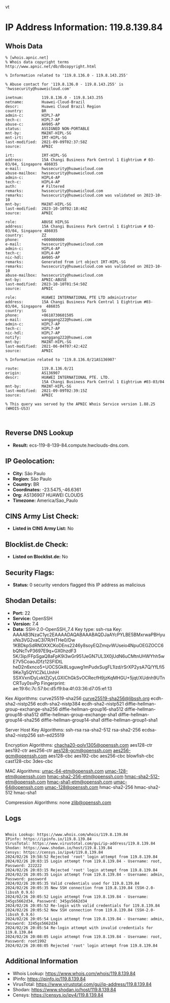 vt
# IP Address Information: 119.8.139.84

## Whois Data
```
% [whois.apnic.net]
% Whois data copyright terms    http://www.apnic.net/db/dbcopyright.html

% Information related to '119.8.136.0 - 119.8.143.255'

% Abuse contact for '119.8.136.0 - 119.8.143.255' is 'hwssecurity@huaweicloud.com'

inetnum:        119.8.136.0 - 119.8.143.255
netname:        Huawei-Cloud-Brazil
descr:          Huawei Cloud Brazil Region
country:        BR
admin-c:        HIPL7-AP
tech-c:         HIPL7-AP
abuse-c:        AH905-AP
status:         ASSIGNED NON-PORTABLE
mnt-by:         MAINT-HIPL-SG
mnt-irt:        IRT-HIPL-SG
last-modified:  2021-09-09T02:37:58Z
source:         APNIC

irt:            IRT-HIPL-SG
address:        15A Changi Business Park Central 1 Eightrium # 03-03/04, Singapore 486035
e-mail:         hwssecurity@huaweicloud.com
abuse-mailbox:  hwssecurity@huaweicloud.com
admin-c:        HIPL4-AP
tech-c:         HIPL4-AP
auth:           # Filtered
remarks:        hwssecurity@huaweicloud.com
remarks:        hwssecurity@huaweicloud.com was validated on 2023-10-10
mnt-by:         MAINT-HIPL-SG
last-modified:  2023-10-10T02:18:46Z
source:         APNIC

role:           ABUSE HIPLSG
address:        15A Changi Business Park Central 1 Eightrium # 03-03/04, Singapore 486035
country:        ZZ
phone:          +000000000
e-mail:         hwssecurity@huaweicloud.com
admin-c:        HIPL4-AP
tech-c:         HIPL4-AP
nic-hdl:        AH905-AP
remarks:        Generated from irt object IRT-HIPL-SG
remarks:        hwssecurity@huaweicloud.com was validated on 2023-10-10
abuse-mailbox:  hwssecurity@huaweicloud.com
mnt-by:         APNIC-ABUSE
last-modified:  2023-10-10T01:54:50Z
source:         APNIC

role:           HUAWEI INTERNATIONAL PTE LTD administrator
address:        15A Changi Business Park Central 1 Eightrium #03-03/04, Singapore  486035
country:        SG
phone:          +8618730601505
e-mail:         wanggang222@huawei.com
admin-c:        HIPL7-AP
tech-c:         HIPL7-AP
nic-hdl:        HIPL7-AP
notify:         wanggang222@huawei.com
mnt-by:         MAINT-HIPL-SG
last-modified:  2021-06-04T07:42:42Z
source:         APNIC

% Information related to '119.8.136.0/21AS136907'

route:          119.8.136.0/21
origin:         AS136907
descr:          HUAWEI INTERNATIONAL PTE. LTD.
                15A Changi Business Park Central 1 Eightrium #03-03/04
mnt-by:         MAINT-HIPL-SG
last-modified:  2021-09-09T02:39:15Z
source:         APNIC

% This query was served by the APNIC Whois Service version 1.88.25 (WHOIS-US3)



```
## Reverse DNS Lookup
- **Result:** ecs-119-8-139-84.compute.hwclouds-dns.com.

## IP Geolocation:
- **City:** São Paulo
- **Region:** São Paulo
- **Country:** BR
- **Coordinates:** -23.5475,-46.6361
- **Org:** AS136907 HUAWEI CLOUDS
- **Timezone:** America/Sao_Paulo

## CINS Army List Check:
- **Listed in CINS Army List:** 
No

## Blocklist.de Check:
- **Listed on Blocklist.de:** 
No

## Security Flags:
- **Status:** 0 security vendors flagged this IP address as malicious

## Shodan Details:
- **Port:** 22
- **Service:** OpenSSH
- **Version:** 7.4
- **Data:** SSH-2.0-OpenSSH_7.4
Key type: ssh-rsa
Key: AAAAB3NzaC1yc2EAAAADAQABAAABAQDJaAYcPYLBE5BMxrwaPBHyuxNs3VG2vaC3I7R/HTHe0/Dw
1KBDkpSdRNOXXCKoDEns2246y8soyEQZmqvWUseio4NpuOEGZOCC6bQNcTvP3697E9q+GX0hzdF3
5K/3ip/FFpSgaQ8aFpK9i3wGr951JeGN7UL3X0jUdN6uCMtnUHWYhh5wE7V5CoaoJDfz12SFIDtL
heD2n6xnco5+UOCSGk8Lsguwg1mPudxSugFL1lzd/rSrXP2ysA7Q/YfLfi59Ke7g5QYlCZkLUnhH
SSXVxnlDyLvktZjCyLGXIChGkSvOCRecfH9jzKqMHGU+5jqt/XUdnh9UTnCRTuy0svPp
Fingerprint: ae:19:6c:7c:57:bc:d5:f9:ba:4f:03:36:d7:05:ef:13

Kex Algorithms:
	curve25519-sha256
	curve25519-sha256@libssh.org
	ecdh-sha2-nistp256
	ecdh-sha2-nistp384
	ecdh-sha2-nistp521
	diffie-hellman-group-exchange-sha256
	diffie-hellman-group16-sha512
	diffie-hellman-group18-sha512
	diffie-hellman-group-exchange-sha1
	diffie-hellman-group14-sha256
	diffie-hellman-group14-sha1
	diffie-hellman-group1-sha1

Server Host Key Algorithms:
	ssh-rsa
	rsa-sha2-512
	rsa-sha2-256
	ecdsa-sha2-nistp256
	ssh-ed25519

Encryption Algorithms:
	chacha20-poly1305@openssh.com
	aes128-ctr
	aes192-ctr
	aes256-ctr
	aes128-gcm@openssh.com
	aes256-gcm@openssh.com
	aes128-cbc
	aes192-cbc
	aes256-cbc
	blowfish-cbc
	cast128-cbc
	3des-cbc

MAC Algorithms:
	umac-64-etm@openssh.com
	umac-128-etm@openssh.com
	hmac-sha2-256-etm@openssh.com
	hmac-sha2-512-etm@openssh.com
	hmac-sha1-etm@openssh.com
	umac-64@openssh.com
	umac-128@openssh.com
	hmac-sha2-256
	hmac-sha2-512
	hmac-sha1

Compression Algorithms:
	none
	zlib@openssh.com


## Logs
```

Whois Lookup: https://www.whois.com/whois/119.8.139.84
IPinfo: https://ipinfo.io/119.8.139.84
VirusTotal: https://www.virustotal.com/gui/ip-address/119.8.139.84
Shodan: https://www.shodan.io/host/119.8.139.84
Censys: https://censys.io/ipv4/119.8.139.84
2024/02/26 19:58:52 Rejected 'root' login attempt from 119.8.139.84
2024/02/26 20:03:15 Login attempt from 119.8.139.84 - Username: root, Password: 222222
2024/02/26 20:03:15 Rejected 'root' login attempt from 119.8.139.84
2024/02/26 20:05:35 Login attempt from 119.8.139.84 - Username: admin, Password: password
2024/02/26 20:05:35 Valid credentials used for 119.8.139.84
2024/02/26 20:05:35 New SSH connection from 119.8.139.84 (SSH-2.0-libssh_0.9.6)
2024/02/26 20:05:52 Login attempt from 119.8.139.84 - Username: 345gs5662d34, Password: 345gs5662d34
2024/02/26 20:05:52 Re-login with valid credentials for 119.8.139.84
2024/02/26 20:05:52 New SSH connection from 119.8.139.84 (SSH-2.0-libssh_0.9.6)
2024/02/26 20:05:54 Login attempt from 119.8.139.84 - Username: admin, Password: 3245gs5662d34
2024/02/26 20:05:54 Re-login attempt with invalid credentials for 119.8.139.84
2024/02/26 20:08:05 Login attempt from 119.8.139.84 - Username: root, Password: root1992
2024/02/26 20:08:05 Rejected 'root' login attempt from 119.8.139.84

```
## Additional Information
- Whois Lookup: https://www.whois.com/whois/119.8.139.84
- IPinfo: https://ipinfo.io/119.8.139.84
- VirusTotal: https://www.virustotal.com/gui/ip-address/119.8.139.84
- Shodan: https://www.shodan.io/host/119.8.139.84
- Censys: https://censys.io/ipv4/119.8.139.84

